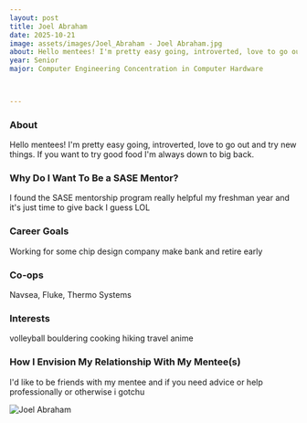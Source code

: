 ```yaml
---
layout: post
title: Joel Abraham
date: 2025-10-21
image: assets/images/Joel_Abraham - Joel Abraham.jpg
about: Hello mentees! I'm pretty easy going, introverted, love to go out and try new things. If you want to try good food I'm always down to big back. 
year: Senior
major: Computer Engineering Concentration in Computer Hardware



---
```


### About

Hello mentees! I'm pretty easy going, introverted, love to go out and try new things. If you want to try good food I'm always down to big back. 


### Why Do I Want To Be a SASE Mentor?

I found the SASE mentorship program really helpful my freshman year and it's just time to give back I guess LOL


### Career Goals

Working for some chip design company make bank and retire early

### Co-ops

Navsea, Fluke, Thermo Systems

### Interests

volleyball
bouldering
cooking
hiking
travel
anime


### How I Envision My Relationship With My Mentee(s) 

I'd like to be friends with my mentee and if you need advice or help professionally or  otherwise i gotchu


<div class="text-center my-5">
    <img src="https://sase-drexel.github.io/mentorship-2025/assets/images/Joel_Abraham - Joel Abraham.jpg" alt="Joel Abraham" class="rounded post-img" />
</div>

